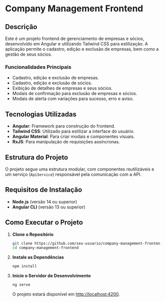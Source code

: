 # Company Management Frontend

## Descrição
Este é um projeto frontend de gerenciamento de empresas e sócios, desenvolvido em Angular e utilizando Tailwind CSS para estilização. A aplicação permite o cadastro, edição e exclusão de empresas, bem como a gestão de seus sócios.

### Funcionalidades Principais
- Cadastro, edição e exclusão de empresas.
- Cadastro, edição e exclusão de sócios.
- Exibição de detalhes de empresas e seus sócios.
- Modais de confirmação para exclusão de empresas e sócios.
- Modais de alerta com variações para sucesso, erro e aviso.

## Tecnologias Utilizadas
- **Angular**: Framework para construção do frontend.
- **Tailwind CSS**: Utilizado para estilizar a interface do usuário.
- **Angular Material**: Para criar modais e componentes visuais.
- **RxJS**: Para manipulação de requisições assíncronas.

## Estrutura do Projeto
O projeto segue uma estrutura modular, com componentes reutilizáveis e um serviço (`ApiService`) responsável pela comunicação com a API.


## Requisitos de Instalação
- **Node.js** (versão 14 ou superior)
- **Angular CLI** (versão 13 ou superior)

## Como Executar o Projeto

1. **Clone o Repositório**
   ```bash
   git clone https://github.com/seu-usuario/company-management-frontend.git
   cd company-management-frontend
   ```

2. **Instale as Dependências**
   ```bash
   npm install
   ```

3. **Inicie o Servidor de Desenvolvimento**
   ```bash
   ng serve
   ```
   O projeto estará disponível em [http://localhost:4200](http://localhost:4200).
